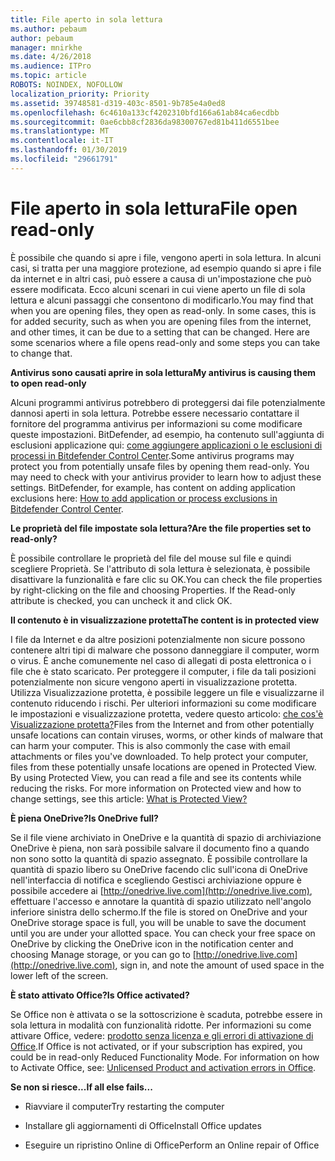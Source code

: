 ```yaml
---
title: File aperto in sola lettura
ms.author: pebaum
author: pebaum
manager: mnirkhe
ms.date: 4/26/2018
ms.audience: ITPro
ms.topic: article
ROBOTS: NOINDEX, NOFOLLOW
localization_priority: Priority
ms.assetid: 39748581-d319-403c-8501-9b785e4a0ed8
ms.openlocfilehash: 6c4610a133cf4202310bfd166a61ab84ca6ecdbb
ms.sourcegitcommit: 0ae6cbb8cf2836da98300767ed81b411d6551bee
ms.translationtype: MT
ms.contentlocale: it-IT
ms.lasthandoff: 01/30/2019
ms.locfileid: "29661791"
---
```

# <a name="file-open-read-only"></a><span data-ttu-id="285e4-102">File aperto in sola lettura</span><span class="sxs-lookup"><span data-stu-id="285e4-102">File open read-only</span></span>

<span data-ttu-id="285e4-p101">È possibile che quando si apre i file, vengono aperti in sola lettura. In alcuni casi, si tratta per una maggiore protezione, ad esempio quando si apre i file da internet e in altri casi, può essere a causa di un'impostazione che può essere modificata. Ecco alcuni scenari in cui viene aperto un file di sola lettura e alcuni passaggi che consentono di modificarlo.</span><span class="sxs-lookup"><span data-stu-id="285e4-p101">You may find that when you are opening files, they open as read-only. In some cases, this is for added security, such as when you are opening files from the internet, and other times, it can be due to a setting that can be changed. Here are some scenarios where a file opens read-only and some steps you can take to change that.</span></span>
  
 <span data-ttu-id="285e4-106">**Antivirus sono causati aprire in sola lettura**</span><span class="sxs-lookup"><span data-stu-id="285e4-106">**My antivirus is causing them to open read-only**</span></span>
  
<span data-ttu-id="285e4-p102">Alcuni programmi antivirus potrebbero di proteggersi dai file potenzialmente dannosi aperti in sola lettura. Potrebbe essere necessario contattare il fornitore del programma antivirus per informazioni su come modificare queste impostazioni. BitDefender, ad esempio, ha contenuto sull'aggiunta di esclusioni applicazione qui: [come aggiungere applicazioni o le esclusioni di processi in Bitdefender Control Center](https://www.bitdefender.com/support/how-to-add-application-or-process-exclusions-in-bitdefender-control-center-1119.mdl).</span><span class="sxs-lookup"><span data-stu-id="285e4-p102">Some antivirus programs may protect you from potentially unsafe files by opening them read-only. You may need to check with your antivirus provider to learn how to adjust these settings. BitDefender, for example, has content on adding application exclusions here: [How to add application or process exclusions in Bitdefender Control Center](https://www.bitdefender.com/support/how-to-add-application-or-process-exclusions-in-bitdefender-control-center-1119.mdl).</span></span>
  
 <span data-ttu-id="285e4-110">**Le proprietà del file impostate sola lettura?**</span><span class="sxs-lookup"><span data-stu-id="285e4-110">**Are the file properties set to read-only?**</span></span>
  
<span data-ttu-id="285e4-p103">È possibile controllare le proprietà del file del mouse sul file e quindi scegliere Proprietà. Se l'attributo di sola lettura è selezionata, è possibile disattivare la funzionalità e fare clic su OK.</span><span class="sxs-lookup"><span data-stu-id="285e4-p103">You can check the file properties by right-clicking on the file and choosing Properties. If the Read-only attribute is checked, you can uncheck it and click OK.</span></span>
  
 <span data-ttu-id="285e4-113">**Il contenuto è in visualizzazione protetta**</span><span class="sxs-lookup"><span data-stu-id="285e4-113">**The content is in protected view**</span></span>
  
<span data-ttu-id="285e4-p104">I file da Internet e da altre posizioni potenzialmente non sicure possono contenere altri tipi di malware che possono danneggiare il computer, worm o virus. È anche comunemente nel caso di allegati di posta elettronica o i file che è stato scaricato. Per proteggere il computer, i file da tali posizioni potenzialmente non sicure vengono aperti in visualizzazione protetta. Utilizza Visualizzazione protetta, è possibile leggere un file e visualizzarne il contenuto riducendo i rischi. Per ulteriori informazioni su come modificare le impostazioni e visualizzazione protetta, vedere questo articolo: [che cos'è Visualizzazione protetta?](https://support.office.com/article/d6f09ac7-e6b9-4495-8e43-2bbcdbcb6653)</span><span class="sxs-lookup"><span data-stu-id="285e4-p104">Files from the Internet and from other potentially unsafe locations can contain viruses, worms, or other kinds of malware that can harm your computer. This is also commonly the case with email attachments or files you've downloaded. To help protect your computer, files from these potentially unsafe locations are opened in Protected View. By using Protected View, you can read a file and see its contents while reducing the risks. For more information on Protected view and how to change settings, see this article: [What is Protected View?](https://support.office.com/article/d6f09ac7-e6b9-4495-8e43-2bbcdbcb6653)</span></span>
  
 <span data-ttu-id="285e4-119">**È piena OneDrive?**</span><span class="sxs-lookup"><span data-stu-id="285e4-119">**Is OneDrive full?**</span></span>
  
<span data-ttu-id="285e4-p105">Se il file viene archiviato in OneDrive e la quantità di spazio di archiviazione OneDrive è piena, non sarà possibile salvare il documento fino a quando non sono sotto la quantità di spazio assegnato. È possibile controllare la quantità di spazio libero su OneDrive facendo clic sull'icona di OneDrive nell'interfaccia di notifica e scegliendo Gestisci archiviazione oppure è possibile accedere ai [http://onedrive.live.com](http://onedrive.live.com), effettuare l'accesso e annotare la quantità di spazio utilizzato nell'angolo inferiore sinistra dello schermo.</span><span class="sxs-lookup"><span data-stu-id="285e4-p105">If the file is stored on OneDrive and your OneDrive storage space is full, you will be unable to save the document until you are under your allotted space. You can check your free space on OneDrive by clicking the OneDrive icon in the notification center and choosing Manage storage, or you can go to [http://onedrive.live.com](http://onedrive.live.com), sign in, and note the amount of used space in the lower left of the screen.</span></span>
  
 <span data-ttu-id="285e4-122">**È stato attivato Office?**</span><span class="sxs-lookup"><span data-stu-id="285e4-122">**Is Office activated?**</span></span>
  
<span data-ttu-id="285e4-p106">Se Office non è attivata o se la sottoscrizione è scaduta, potrebbe essere in sola lettura in modalità con funzionalità ridotte. Per informazioni su come attivare Office, vedere: [prodotto senza licenza e gli errori di attivazione di Office](https://support.office.com/article/0d23d3c0-c19c-4b2f-9845-5344fedc4380).</span><span class="sxs-lookup"><span data-stu-id="285e4-p106">If Office is not activated, or if your subscription has expired, you could be in read-only Reduced Functionality Mode. For information on how to Activate Office, see: [Unlicensed Product and activation errors in Office](https://support.office.com/article/0d23d3c0-c19c-4b2f-9845-5344fedc4380).</span></span>
  
 <span data-ttu-id="285e4-125">**Se non si riesce...**</span><span class="sxs-lookup"><span data-stu-id="285e4-125">**If all else fails...**</span></span>
  
- <span data-ttu-id="285e4-126">Riavviare il computer</span><span class="sxs-lookup"><span data-stu-id="285e4-126">Try restarting the computer</span></span>
    
- <span data-ttu-id="285e4-127">Installare gli aggiornamenti di Office</span><span class="sxs-lookup"><span data-stu-id="285e4-127">Install Office updates</span></span>
    
- <span data-ttu-id="285e4-128">Eseguire un ripristino Online di Office</span><span class="sxs-lookup"><span data-stu-id="285e4-128">Perform an Online repair of Office</span></span>
    

